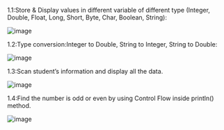 1.1:Store & Display values in different variable of different type (Integer, Double, Float, Long, Short, Byte, Char, Boolean, String):

![image](https://github.com/PALAKARDESHNA/MAD_Practical-1_21012021006/assets/98075245/1882b865-5d63-474d-95a3-e44d04b464c4)

1.2:Type conversion:Integer to Double, String to Integer, String to Double:

![image](https://github.com/PALAKARDESHNA/MAD_Practical-1_21012021006/assets/98075245/afa7bf08-27a8-4965-b5cb-9f4d193c1f76)

1.3:Scan student’s information and display all the data.

![image](https://github.com/PALAKARDESHNA/MAD_Practical-1_21012021006/assets/98075245/bb646351-0bcc-4600-9380-116fc4859259)

1.4:Find the number is odd or even by using Control Flow inside println() method.

![image](https://github.com/PALAKARDESHNA/MAD_Practical-1_21012021006/assets/98075245/8dd6cadb-fe81-417a-8952-27cc45997534)

